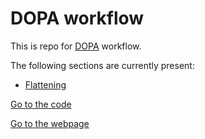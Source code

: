 # DOPA workflow

This is repo for [DOPA](https://dopa.jrc.ec.europa.eu/en) workflow.

The following sections are currently present:

+  [Flattening](./flattening/)

[Go to the code](https://github.com/andreamandrici/dopa_workflow)

[Go to the webpage](https://andreamandrici.github.io/dopa_workflow/)

